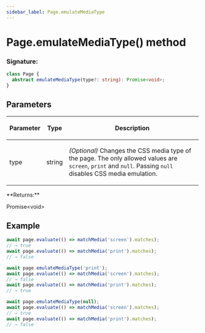 ```yaml
---
sidebar_label: Page.emulateMediaType
---
```


# Page.emulateMediaType() method

### Signature:

```typescript
class Page {
  abstract emulateMediaType(type?: string): Promise<void>;
}
```

## Parameters

<table><thead><tr><th>

Parameter

</th><th>

Type

</th><th>

Description

</th></tr></thead>
<tbody><tr><td>

type

</td><td>

string

</td><td>

_(Optional)_ Changes the CSS media type of the page. The only allowed values are `screen`, `print` and `null`. Passing `null` disables CSS media emulation.

</td></tr>
</tbody></table>
**Returns:**

Promise&lt;void&gt;

## Example

```ts
await page.evaluate(() => matchMedia('screen').matches);
// → true
await page.evaluate(() => matchMedia('print').matches);
// → false

await page.emulateMediaType('print');
await page.evaluate(() => matchMedia('screen').matches);
// → false
await page.evaluate(() => matchMedia('print').matches);
// → true

await page.emulateMediaType(null);
await page.evaluate(() => matchMedia('screen').matches);
// → true
await page.evaluate(() => matchMedia('print').matches);
// → false
```
